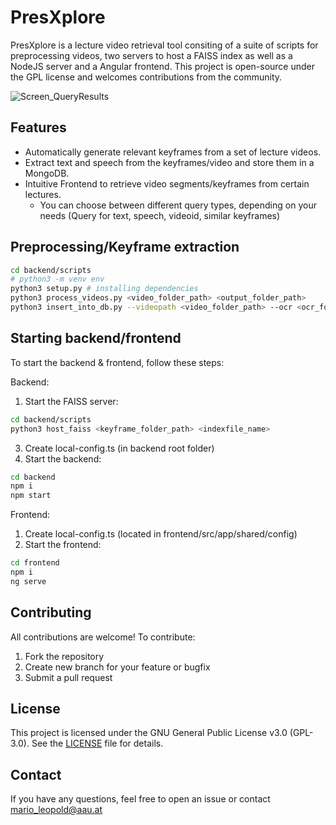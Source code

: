 # PresXplore

PresXplore is a lecture video retrieval tool consiting of a suite of scripts for preprocessing videos, two servers to host a FAISS index as well as a NodeJS server and a Angular frontend. 
This project is open-source under the GPL license and welcomes contributions from the community.

![Screen_QueryResults](https://github.com/user-attachments/assets/108c83da-5250-4226-9270-0e525cebd0a4)

## Features
- Automatically generate relevant keyframes from a set of lecture videos.
- Extract text and speech from the keyframes/video and store them in a MongoDB.
- Intuitive Frontend to retrieve video segments/keyframes from certain lectures.
  - You can choose between different query types, depending on your needs (Query for text, speech, videoid, similar keyframes)

## Preprocessing/Keyframe extraction

```bash
cd backend/scripts
# python3 -m venv env
python3 setup.py # installing dependencies
python3 process_videos.py <video_folder_path> <output_folder_path>
python3 insert_into_db.py --videopath <video_folder_path> --ocr <ocr_folder_path (created by process_videos.py)> --speech <speech_folder_path (created by process_videos.py)>
```

## Starting backend/frontend
To start the backend & frontend, follow these steps:

Backend:
1. Start the FAISS server:
```bash
cd backend/scripts
python3 host_faiss <keyframe_folder_path> <indexfile_name>
``` 
3. Create local-config.ts (in backend root folder)
4. Start the backend:
```bash
cd backend
npm i
npm start
```

Frontend:
1. Create local-config.ts (located in frontend/src/app/shared/config)
2. Start the frontend:
```bash
cd frontend
npm i
ng serve
```
## Contributing 
All contributions are welcome! To contribute:

1. Fork the repository
2. Create new branch for your feature or bugfix
3. Submit a pull request

## License
This project is licensed under the GNU General Public License v3.0 (GPL-3.0). See the [LICENSE](https://github.com/marleo/ESOPXplore/blob/main/LICENSE) file for details.

## Contact
If you have any questions, feel free to open an issue or contact mario_leopold@aau.at
